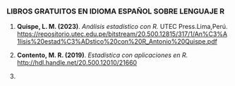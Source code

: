 ### LIBROS GRATUITOS EN IDIOMA ESPAÑOL SOBRE LENGUAJE R

1. **Quispe, L. M. (2023)**.  _Análisis estadístico con R._ UTEC Press.Lima,Perú. <https://repositorio.utec.edu.pe/bitstream/20.500.12815/317/1/An%C3%A1lisis%20estad%C3%ADstico%20con%20R_Antonio%20Quispe.pdf>

2. **Contento, M. R. (2019)**. _Estadística con aplicaciones en R._ <http://hdl.handle.net/20.500.12010/21660>

3. 



